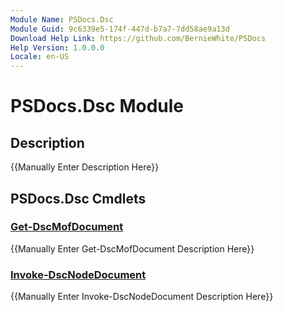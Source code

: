 ```yaml
---
Module Name: PSDocs.Dsc
Module Guid: 9c6339e5-174f-447d-b7a7-7dd58ae9a13d
Download Help Link: https://github.com/BernieWhite/PSDocs
Help Version: 1.0.0.0
Locale: en-US
---
```


# PSDocs.Dsc Module

## Description

{{Manually Enter Description Here}}

## PSDocs.Dsc Cmdlets

### [Get-DscMofDocument](Get-DscMofDocument.md)

{{Manually Enter Get-DscMofDocument Description Here}}

### [Invoke-DscNodeDocument](Invoke-DscNodeDocument.md)

{{Manually Enter Invoke-DscNodeDocument Description Here}}
